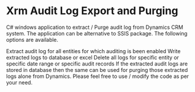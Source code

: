 # Xrm Audit Log Export and Purging
C# windows application to extract / Purge audit log from Dynamics CRM system. The application can be alternative to SSIS package. The following options are available.

Extract audit log for all entities for which auditing is been enabled
Write extracted logs to database or excel
Delete all logs for specific entity or specific date range or specific audit records
If the extracted audit logs are stored in database then the same can be used for purging those extracted logs alone from Dynamics.
Please feel free to use / modify the code as per your need.

